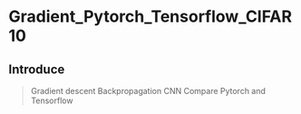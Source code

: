 # Gradient_Pytorch_Tensorflow_CIFAR10
## Introduce 
> Gradient descent
> Backpropagation
> CNN
> Compare Pytorch and Tensorflow
